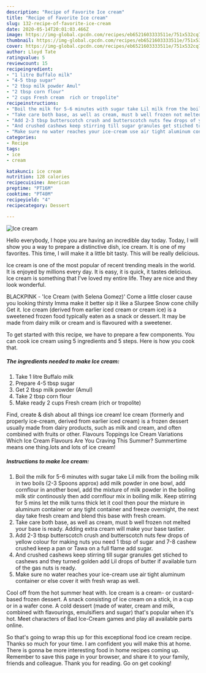 ```yaml
---
description: "Recipe of Favorite Ice cream"
title: "Recipe of Favorite Ice cream"
slug: 132-recipe-of-favorite-ice-cream
date: 2020-05-14T20:01:03.466Z
image: https://img-global.cpcdn.com/recipes/eb6521603333511e/751x532cq70/ice-cream-recipe-main-photo.jpg
thumbnail: https://img-global.cpcdn.com/recipes/eb6521603333511e/751x532cq70/ice-cream-recipe-main-photo.jpg
cover: https://img-global.cpcdn.com/recipes/eb6521603333511e/751x532cq70/ice-cream-recipe-main-photo.jpg
author: Lloyd Tate
ratingvalue: 5
reviewcount: 15
recipeingredient:
- "1 litre Buffalo milk"
- "4-5 tbsp sugar"
- "2 tbsp milk powder Amul"
- "2 tbsp corn flour"
- "2 cups Fresh cream  rich or tropolite"
recipeinstructions:
- "Boil the milk for 5-6 minutes with sugar take Lil milk from the boiling milk in two boils (2-3 Spoons approx) add milk powder in one bowl, add cornflour in another bowl, add the mixture of milk powder in the boiling milk stir continously then add cornflour mix in boiling milk. Keep stirring for 5 mins let the milk turns thick let it cool then pour the mixture in aluminum container or any tight container and freeze overnight, the next day take fresh cream and blend this base with fresh cream."
- "Take care both base, as well as cream, must b well frozen not melted your base is ready. Adding extra cream will make your base tastier."
- "Add 2-3 tbsp butterscotch crush and butterscotch nuts few drops of yellow colour for making nuts you need 1 tbsp of sugar and 7-8 cashew crushed keep a pan or Tawa on a full flame add sugar."
- "And crushed cashews keep stirring till sugar granules get stiched to cashews and they turned golden add Lil drops of butter if available turn of the gas nuts is ready."
- "Make sure no water reaches your ice-cream use air tight aluminum container or else cover it with fresh wrap as well."
categories:
- Recipe
tags:
- ice
- cream

katakunci: ice cream 
nutrition: 128 calories
recipecuisine: American
preptime: "PT16M"
cooktime: "PT40M"
recipeyield: "4"
recipecategory: Dessert

---
```



![Ice cream](https://img-global.cpcdn.com/recipes/eb6521603333511e/751x532cq70/ice-cream-recipe-main-photo.jpg)

Hello everybody, I hope you are having an incredible day today. Today, I will show you a way to prepare a distinctive dish, ice cream. It is one of my favorites. This time, I will make it a little bit tasty. This will be really delicious.

Ice cream is one of the most popular of recent trending meals in the world. It is enjoyed by millions every day. It is easy, it is quick, it tastes delicious. Ice cream is something that I've loved my entire life. They are nice and they look wonderful.

BLACKPINK - &#39;Ice Cream (with Selena Gomez)&#39; Come a little closer cause you looking thirsty Imma make it better sip it like a Slurpee Snow cone chilly Get it. Ice cream (derived from earlier iced cream or cream ice) is a sweetened frozen food typically eaten as a snack or dessert. It may be made from dairy milk or cream and is flavoured with a sweetener.


To get started with this recipe, we have to prepare a few components. You can cook ice cream using 5 ingredients and 5 steps. Here is how you cook that.

<!--inarticleads1-->

##### The ingredients needed to make Ice cream:

1. Take 1 litre Buffalo milk
1. Prepare 4-5 tbsp sugar
1. Get 2 tbsp milk powder (Amul)
1. Take 2 tbsp corn flour
1. Make ready 2 cups Fresh cream  (rich or tropolite)


Find, create &amp; dish about all things ice cream! Ice cream (formerly and properly ice-cream, derived from earlier iced cream) is a frozen dessert usually made from dairy products, such as milk and cream, and often combined with fruits or other. Flavours Toppings Ice Cream Variations Which Ice Cream Flavours Are You Craving This Summer? Summertime means one thing.lots and lots of ice cream! 

<!--inarticleads2-->

##### Instructions to make Ice cream:

1. Boil the milk for 5-6 minutes with sugar take Lil milk from the boiling milk in two boils (2-3 Spoons approx) add milk powder in one bowl, add cornflour in another bowl, add the mixture of milk powder in the boiling milk stir continously then add cornflour mix in boiling milk. Keep stirring for 5 mins let the milk turns thick let it cool then pour the mixture in aluminum container or any tight container and freeze overnight, the next day take fresh cream and blend this base with fresh cream.
1. Take care both base, as well as cream, must b well frozen not melted your base is ready. Adding extra cream will make your base tastier.
1. Add 2-3 tbsp butterscotch crush and butterscotch nuts few drops of yellow colour for making nuts you need 1 tbsp of sugar and 7-8 cashew crushed keep a pan or Tawa on a full flame add sugar.
1. And crushed cashews keep stirring till sugar granules get stiched to cashews and they turned golden add Lil drops of butter if available turn of the gas nuts is ready.
1. Make sure no water reaches your ice-cream use air tight aluminum container or else cover it with fresh wrap as well.


Cool off from the hot summer heat with. Ice cream is a cream- or custard-based frozen dessert. A snack consisting of ice cream on a stick, in a cup or in a wafer cone. A cold dessert (made of water, cream and milk, combined with flavourings, emulsifiers and sugar) that&#39;s popular when it&#39;s hot. Meet characters of Bad Ice-Cream games and play all available parts online. 

So that's going to wrap this up for this exceptional food ice cream recipe. Thanks so much for your time. I am confident you will make this at home. There is gonna be more interesting food in home recipes coming up. Remember to save this page in your browser, and share it to your family, friends and colleague. Thank you for reading. Go on get cooking!
